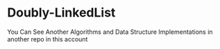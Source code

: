 # Doubly-LinkedList
You Can See Another Algorithms and Data Structure Implementations in another repo in this account
